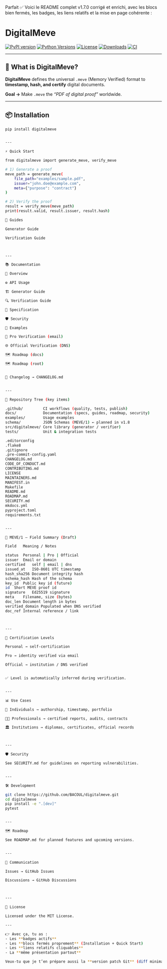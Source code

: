 Parfait ✅
Voici le README complet v1.7.0 corrigé et enrichi, avec les blocs bien fermés, les badges, les liens relatifs et la mise en page cohérente :

# DigitalMeve

[![PyPI version](https://img.shields.io/pypi/v/digitalmeve.svg)](https://pypi.org/project/digitalmeve/)
[![Python Versions](https://img.shields.io/pypi/pyversions/digitalmeve.svg)](https://pypi.org/project/digitalmeve/)
[![License](https://img.shields.io/github/license/BACOUL/digitalmeve.svg)](LICENSE)
[![Downloads](https://static.pepy.tech/badge/digitalmeve)](https://pepy.tech/project/digitalmeve)
[![CI](https://github.com/BACOUL/digitalmeve/actions/workflows/ci.yml/badge.svg)](https://github.com/BACOUL/digitalmeve/actions)

---

## 📖 What is DigitalMeve?

**DigitalMeve** defines the universal `.meve` (Memory Verified) format to **timestamp, hash, and certify** digital documents.  

**Goal →** Make `.meve` the *“PDF of digital proof”* worldwide.  

---

## 📦 Installation

```bash
pip install digitalmeve


---

⚡ Quick Start

from digitalmeve import generate_meve, verify_meve

# 1) Generate a proof
meve_path = generate_meve(
    file_path="examples/sample.pdf",
    issuer="john.doe@example.com",
    meta={"purpose": "contract"}
)

# 2) Verify the proof
result = verify_meve(meve_path)
print(result.valid, result.issuer, result.hash)

📘 Guides

Generator Guide

Verification Guide



---

📚 Documentation

📘 Overview

⚙️ API Usage

🏗 Generator Guide

🔍 Verification Guide

📑 Specification

🛡 Security

🧩 Examples

📧 Pro Verification (email)

🌐 Official Verification (DNS)

🗺 Roadmap (docs)

🗺 Roadmap (root)


📜 Changelog → CHANGELOG.md


---

🌳 Repository Tree (key items)

.github/         CI workflows (quality, tests, publish)
docs/            Documentation (specs, guides, roadmap, security)
examples/        Usage examples
schema/          JSON Schemas (MEVE/1) ← planned in v1.8
src/digitalmeve/ Core library (generator / verifier)
tests/           Unit & integration tests

.editorconfig
.flake8
.gitignore
.pre-commit-config.yaml
CHANGELOG.md
CODE_OF_CONDUCT.md
CONTRIBUTING.md
LICENSE
MAINTAINERS.md
MANIFEST.in
Makefile
README.md
ROADMAP.md
SECURITY.md
mkdocs.yml
pyproject.toml
requirements.txt


---

📝 MEVE/1 – Field Summary (Draft)

Field	Meaning / Notes

status	Personal | Pro | Official
issuer	Email or domain
certified	self | email | dns
issued_at	ISO-8601 UTC timestamp
hash_sha256	Document integrity hash
schema_hash	Hash of the schema
key_id	Public key id (future)
id	Short MEVE proof id
signature	Ed25519 signature
meta	Filename, size (bytes)
doc_len	Document length in bytes
verified_domain	Populated when DNS verified
doc_ref	Internal reference / link



---

🔑 Certification Levels

Personal → self-certification

Pro → identity verified via email

Official → institution / DNS verified


✅ Level is automatically inferred during verification.


---

📊 Use Cases

👤 Individuals → authorship, timestamp, portfolio

👩‍💻 Professionals → certified reports, audits, contracts

🏛 Institutions → diplomas, certificates, official records



---

🛡 Security

See SECURITY.md for guidelines on reporting vulnerabilities.


---

🛠 Development

git clone https://github.com/BACOUL/digitalmeve.git
cd digitalmeve
pip install -e ".[dev]"
pytest


---

🗺 Roadmap

See ROADMAP.md for planned features and upcoming versions.


---

📣 Communication

Issues → GitHub Issues

Discussions → GitHub Discussions



---

📄 License

Licensed under the MIT License.

---

👉 Avec ça, tu as :  
- Les **badges actifs**  
- Les **blocs fermés proprement** (Installation + Quick Start)  
- Les **liens relatifs cliquables**  
- La **même présentation partout**  

Veux-tu que je t’en prépare aussi la **version patch Git** (diff minimal prêt à commit) pour éviter tout risque d’erreur de copier/coller ?

